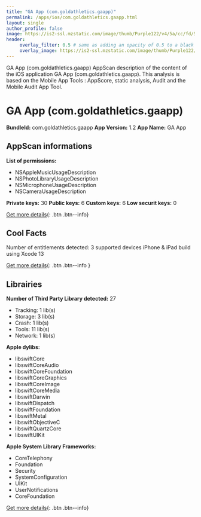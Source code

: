 ```yaml
---
title: "GA App (com.goldathletics.gaapp)"
permalink: /apps/ios/com.goldathletics.gaapp.html
layout: single
author_profile: false
image: https://is2-ssl.mzstatic.com/image/thumb/Purple122/v4/5a/cc/fd/5accfd55-ad79-2970-9c8c-8d05b6a71156/AppIcon-0-0-1x_U007emarketing-0-0-0-7-0-0-sRGB-0-0-0-GLES2_U002c0-512MB-85-220-0-0.png/512x512bb.jpg
header: 
     overlay_filter: 0.5 # same as adding an opacity of 0.5 to a black background
     overlay_image: https://is2-ssl.mzstatic.com/image/thumb/Purple122/v4/5a/cc/fd/5accfd55-ad79-2970-9c8c-8d05b6a71156/AppIcon-0-0-1x_U007emarketing-0-0-0-7-0-0-sRGB-0-0-0-GLES2_U002c0-512MB-85-220-0-0.png/512x512bb.jpg
---
```

GA App (com.goldathletics.gaapp) AppScan description of the content of the iOS application GA App (com.goldathletics.gaapp). This analysis is based on the Mobile App Tools : AppScore, static analysis, Audit and the Mobile Audit App Tool.

# GA App (com.goldathletics.gaapp)

**BundleId:** com.goldathletics.gaapp
**App Version:** 1.2
**App Name:** GA App


## AppScan informations 

**List of permissions:** 
- NSAppleMusicUsageDescription
- NSPhotoLibraryUsageDescription
- NSMicrophoneUsageDescription
- NSCameraUsageDescription
  
  
**Private keys:** 30
**Public keys:** 6
**Custom keys:** 6
**Low securit keys:** 0
  
[Get more details](/pricing.html){: .btn .btn--info}

## Cool Facts

Number of entitlements detected: 3
supported devices iPhone & iPad
build using Xcode 13
  
[Get more details](/pricing.html){: .btn .btn--info }

## Librairies 
**Number of Third Party Library detected:** 27
- Tracking: 1 lib(s)
- Storage: 3 lib(s)
- Crash: 1 lib(s)
- Tools: 11 lib(s)
- Network: 1 lib(s)


**Apple dylibs:**
- libswiftCore
- libswiftCoreAudio
- libswiftCoreFoundation
- libswiftCoreGraphics
- libswiftCoreImage
- libswiftCoreMedia
- libswiftDarwin
- libswiftDispatch
- libswiftFoundation
- libswiftMetal
- libswiftObjectiveC
- libswiftQuartzCore
- libswiftUIKit


**Apple System Library Frameworks:**
- CoreTelephony
- Foundation
- Security
- SystemConfiguration
- UIKit
- UserNotifications
- CoreFoundation


  
[Get more details](/pricing.html){: .btn .btn--info}

